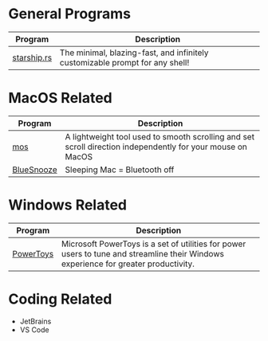 # General Programs
| Program | Description |
| --- | --- |
| [starship.rs](https://starship.rs/) | The minimal, blazing-fast, and infinitely customizable prompt for any shell! |

# MacOS Related

| Program | Description |
| --- | --- |
| [mos](https://mos.caldis.me/) | A lightweight tool used to smooth scrolling and set scroll direction independently for your mouse on MacOS |
| [BlueSnooze](https://github.com/odlp/bluesnooze) | Sleeping Mac = Bluetooth off |


# Windows Related
| Program | Description |
| --- | --- |
|[PowerToys](https://docs.microsoft.com/en-us/windows/powertoys/)|Microsoft PowerToys is a set of utilities for power users to tune and streamline their Windows experience for greater productivity.|

# Coding Related
- JetBrains
- VS Code

